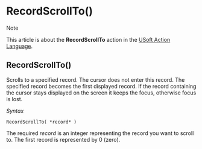 # RecordScrollTo()



> [!NOTE]
> This article is about the **RecordScrollTo** action in the [USoft Action Language](/docs/Task%20flow/Action%20Language%20reference/USoft%20Action%20Language.md).

## **RecordScrollTo()**

Scrolls to a specified record. The cursor does not enter this record. The specified record becomes the first displayed record. If the record containing the cursor stays displayed on the screen it keeps the focus, otherwise focus is lost.

*Syntax*

```
RecordScrollTo( *record* )
```

The required *record* is an integer representing the record you want to scroll to. The first record is represented by 0 (zero).